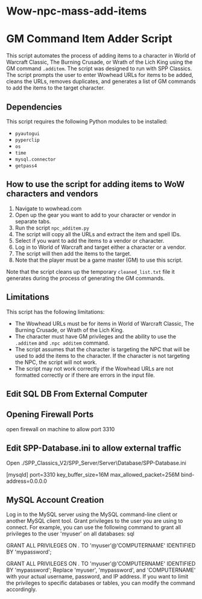 # Wow-npc-mass-add-items
# GM Command Item Adder Script

This script automates the process of adding items to a character in World of Warcraft Classic, The Burning Crusade, or Wrath of the Lich King using the GM command `.additem`. The script was designed to run with SPP Classics. The script prompts the user to enter Wowhead URLs for items to be added, cleans the URLs, removes duplicates, and generates a list of GM commands to add the items to the target character.

## Dependencies

This script requires the following Python modules to be installed:

- `pyautogui`
- `pyperclip`
- `os`
- `time`
- `mysql.connector`
- `getpass4`

## How to use the script for adding items to WoW characters and vendors

1. Navigate to wowhead.com
2. Open up the gear you want to add to your character or vendor in separate tabs.
3. Run the script `npc_additem.py`
4. The script will copy all the URLs and extract the item and spell IDs.
5. Select if you want to add the items to a vendor or character.
6. Log in to World of Warcraft and target either a character or a vendor.
7. The script will then add the items to the target.
8. Note that the player must be a game master (GM) to use this script.

Note that the script cleans up the temporary `cleaned_list.txt` file it generates during the process of generating the GM commands.

## Limitations

This script has the following limitations:

- The Wowhead URLs must be for items in World of Warcraft Classic, The Burning Crusade, or Wrath of the Lich King.
- The character must have GM privileges and the ability to use the `.additem` and `.npc additem` command.
- The script assumes that the character is targeting the NPC that will be used to add the items to the character. If the character is not targeting the NPC, the script will not work.
- The script may not work correctly if the Wowhead URLs are not formatted correctly or if there are errors in the input file.


## Edit SQL DB From External Computer

## Opening Firewall Ports
open firewall on machine to allow port 3310

## Edit SPP-Database.ini to allow external traffic
Open ./SPP_Classics_V2/SPP_Server/Server\Database/SPP-Database.ini

[mysqld]
port=3310
key_buffer_size=16M
max_allowed_packet=256M
bind-address=0.0.0.0

## MySQL Account Creation
Log in to the MySQL server using the MySQL command-line client or another MySQL client tool.
Grant privileges to the user you are using to connect. For example, you can use the following command to grant all privileges to the user 'myuser' on all databases:
sql

GRANT ALL PRIVILEGES ON *.* TO 'myuser'@'COMPUTERNAME' IDENTIFIED BY 'mypassword';

GRANT ALL PRIVILEGES ON *.* TO 'myuser'@'COMPUTERNAME' IDENTIFIED BY 'mypassword';
Replace 'myuser', 'mypassword', and 'COMPUTERNAME' with your actual username, password, and IP address. If you want to limit the privileges to specific databases or tables, you can modify the command accordingly.